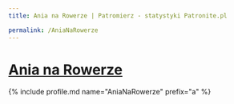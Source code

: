 ```yaml
---
title: Ania na Rowerze | Patromierz - statystyki Patronite.pl

permalink: /AniaNaRowerze
---
```


# [Ania na Rowerze](https://patronite.pl/AniaNaRowerze)

{% include profile.md name="AniaNaRowerze" prefix="a" %}

